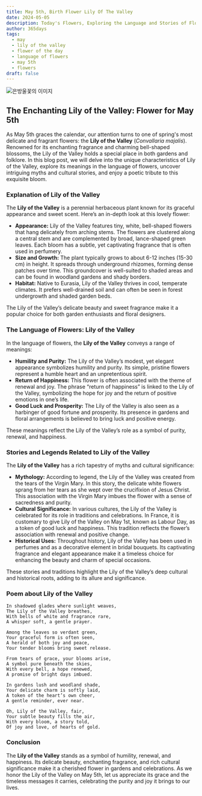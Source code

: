 ```yaml
---
title: May 5th, Birth Flower Lily Of The Valley
date: 2024-05-05
description: Today's Flowers, Exploring the Language and Stories of Flowers Lily Of The Valley
author: 365days
tags:
  - may
  - lily of the valley
  - flower of the day
  - language of flowers
  - may 5th
  - flowers
draft: false
---
```


![은방울꽃의 이미지](https://cdn.pixabay.com/photo/2018/03/21/22/26/nature-3248514_1280.jpg#center)

## The Enchanting Lily of the Valley: Flower for May 5th

As May 5th graces the calendar, our attention turns to one of spring's most delicate and fragrant flowers: the **Lily of the Valley** (*Convallaria majalis*). Renowned for its enchanting fragrance and charming bell-shaped blossoms, the Lily of the Valley holds a special place in both gardens and folklore. In this blog post, we will delve into the unique characteristics of Lily of the Valley, explore its meanings in the language of flowers, uncover intriguing myths and cultural stories, and enjoy a poetic tribute to this exquisite bloom.

### Explanation of Lily of the Valley

The **Lily of the Valley** is a perennial herbaceous plant known for its graceful appearance and sweet scent. Here’s an in-depth look at this lovely flower:

- **Appearance:** Lily of the Valley features tiny, white, bell-shaped flowers that hang delicately from arching stems. The flowers are clustered along a central stem and are complemented by broad, lance-shaped green leaves. Each bloom has a subtle, yet captivating fragrance that is often used in perfumery.
- **Size and Growth:** The plant typically grows to about 6-12 inches (15-30 cm) in height. It spreads through underground rhizomes, forming dense patches over time. This groundcover is well-suited to shaded areas and can be found in woodland gardens and shady borders.
- **Habitat:** Native to Eurasia, Lily of the Valley thrives in cool, temperate climates. It prefers well-drained soil and can often be seen in forest undergrowth and shaded garden beds.

The Lily of the Valley’s delicate beauty and sweet fragrance make it a popular choice for both garden enthusiasts and floral designers.

### The Language of Flowers: Lily of the Valley

In the language of flowers, the **Lily of the Valley** conveys a range of meanings:

- **Humility and Purity:** The Lily of the Valley’s modest, yet elegant appearance symbolizes humility and purity. Its simple, pristine flowers represent a humble heart and an unpretentious spirit.
- **Return of Happiness:** This flower is often associated with the theme of renewal and joy. The phrase “return of happiness” is linked to the Lily of the Valley, symbolizing the hope for joy and the return of positive emotions in one’s life.
- **Good Luck and Prosperity:** The Lily of the Valley is also seen as a harbinger of good fortune and prosperity. Its presence in gardens and floral arrangements is believed to bring luck and positive energy.

These meanings reflect the Lily of the Valley’s role as a symbol of purity, renewal, and happiness.

### Stories and Legends Related to Lily of the Valley

The **Lily of the Valley** has a rich tapestry of myths and cultural significance:

- **Mythology:** According to legend, the Lily of the Valley was created from the tears of the Virgin Mary. In this story, the delicate white flowers sprang from her tears as she wept over the crucifixion of Jesus Christ. This association with the Virgin Mary imbues the flower with a sense of sacredness and purity.
- **Cultural Significance:** In various cultures, the Lily of the Valley is celebrated for its role in traditions and celebrations. In France, it is customary to give Lily of the Valley on May 1st, known as Labour Day, as a token of good luck and happiness. This tradition reflects the flower’s association with renewal and positive change.
- **Historical Uses:** Throughout history, Lily of the Valley has been used in perfumes and as a decorative element in bridal bouquets. Its captivating fragrance and elegant appearance make it a timeless choice for enhancing the beauty and charm of special occasions.

These stories and traditions highlight the Lily of the Valley’s deep cultural and historical roots, adding to its allure and significance.

### Poem about Lily of the Valley

	In shadowed glades where sunlight weaves,
	The Lily of the Valley breathes,
	With bells of white and fragrance rare,
	A whisper soft, a gentle prayer.
	
	Among the leaves so verdant green,
	Your graceful form is often seen,
	A herald of both joy and peace,
	Your tender blooms bring sweet release.
	
	From tears of grace, your blooms arise,
	A symbol pure beneath the skies,
	With every bell, a hope renewed,
	A promise of bright days imbued.
	
	In gardens lush and woodland shade,
	Your delicate charm is softly laid,
	A token of the heart’s own cheer,
	A gentle reminder, ever near.
	
	Oh, Lily of the Valley, fair,
	Your subtle beauty fills the air,
	With every bloom, a story told,
	Of joy and love, of hearts of gold.

### Conclusion

The **Lily of the Valley** stands as a symbol of humility, renewal, and happiness. Its delicate beauty, enchanting fragrance, and rich cultural significance make it a cherished flower in gardens and celebrations. As we honor the Lily of the Valley on May 5th, let us appreciate its grace and the timeless messages it carries, celebrating the purity and joy it brings to our lives.
